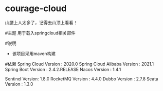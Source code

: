 # courage-cloud
山腰上人太多了，记得去山顶上看看！

#主题
用于载入springcloud相关部件

#说明
- 该项目采用maven构建

#依赖
Spring Cloud Version : 2020.0
Spring Cloud Alibaba Version : 2021.1
Spring Boot Version : 2.4.2.RELEASE
Nacos Version : 1.4.1

Sentinel Version: 1.8.0
RocketMQ Version : 4.4.0
Dubbo Version : 2.7.8
Seata Version : 1.3.0
